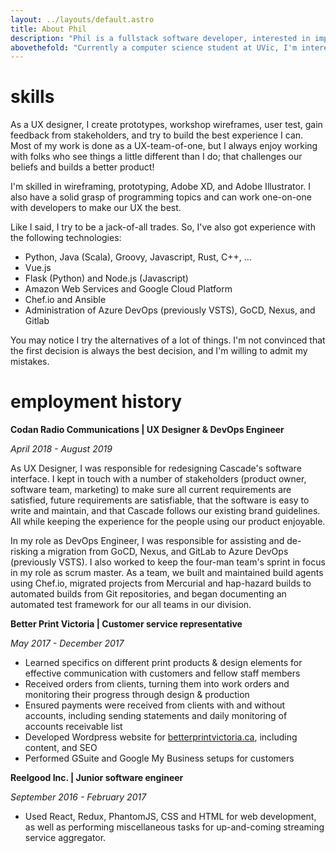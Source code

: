 ```yaml
---
layout: ../layouts/default.astro
title: About Phil
description: "Phil is a fullstack software developer, interested in improving the interactions we have with the build world."
abovethefold: "Currently a computer science student at UVic, I'm interested in improving the interactions we have with the built world."
---
```


# skills

As a UX designer, I create prototypes, workshop wireframes, user test, gain
feedback from stakeholders, and try to build the best experience I can. Most of
my work is done as a UX-team-of-one, but I always enjoy working with folks who
see things a little different than I do; that challenges our beliefs and builds
a better product!

I'm skilled in wireframing, prototyping, Adobe XD, and Adobe Illustrator. I
also have a solid grasp of programming topics and can work one-on-one with
developers to make our UX the best.

Like I said, I try to be a jack-of-all trades. So, I've also got experience with
the following technologies:

- Python, Java (Scala), Groovy, Javascript, Rust, C++, ...
- Vue.js
- Flask (Python) and Node.js (Javascript)
- Amazon Web Services and Google Cloud Platform
- Chef.io and Ansible
- Administration of Azure DevOps (previously VSTS), GoCD, Nexus, and Gitlab

You may notice I try the alternatives of a lot of things. I'm not convinced that
the first decision is always the best decision, and I'm willing to admit my mistakes.

# employment history

<span class='small-caps'>**Codan Radio Communications | UX Designer & DevOps Engineer**</span>

_April 2018 - August 2019_

As UX Designer, I was responsible for redesigning Cascade's software interface.
I kept in touch with a number of stakeholders (product owner, software team,
marketing) to make sure all current requirements are satisfied, future
requirements are satisfiable, that the software is easy to write and maintain,
and that Cascade follows our existing brand guidelines. All while keeping the
experience for the people using our product enjoyable.

In my role as DevOps Engineer, I was responsible for assisting and
de-risking a migration from GoCD, Nexus, and GitLab to Azure DevOps (previously
VSTS). I also worked to keep the four-man team's sprint in focus in my role as
scrum master. As a team, we built and maintained build agents using Chef.io,
migrated projects from Mercurial and hap-hazard builds to automated builds from
Git repositories, and began documenting an automated test framework for our
all teams in our division.

<span class='small-caps'>**Better Print Victoria | Customer service representative**</span>

_May 2017 - December 2017_

- Learned specifics on different print products & design elements for effective
  communication with customers and fellow staff members
- Received orders from clients, turning them into work orders and monitoring their progress through design & production
- Ensured payments were received from clients with and without accounts, including sending statements and daily monitoring of accounts receivable list
- Developed Wordpress website for [betterprintvictoria.ca](http://betterprintvictoria.com/), including content, and SEO
- Performed GSuite and Google My Business setups for customers

<span class='small-caps'>**Reelgood Inc. | Junior software engineer**</span>

_September 2016 - February 2017_

- Used React, Redux, PhantomJS, CSS and HTML for web development, as well as performing miscellaneous tasks for up-and-coming streaming service aggregator.
